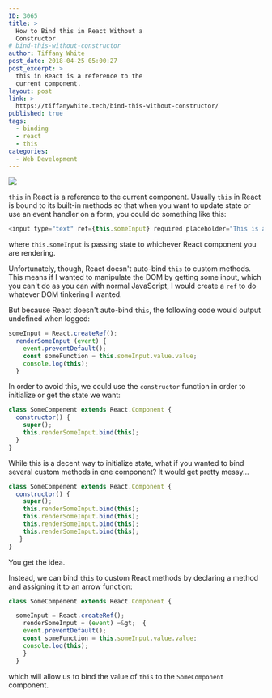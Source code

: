 ```yaml
---
ID: 3065
title: >
  How to Bind this in React Without a
  Constructor
# bind-this-without-constructor
author: Tiffany White
post_date: 2018-04-25 05:00:27
post_excerpt: >
  this in React is a reference to the
  current component.
layout: post
link: >
  https://tiffanywhite.tech/bind-this-without-constructor/
published: true
tags:
  - binding
  - react
  - this
categories:
  - Web Development
---
```


<img src="https://res.cloudinary.com/twhiteblog/image/upload/c_scale,w_1894/v1528082268/eva-blue-42498-unsplash_y7lcwn.jpg" />

`this` in React is a reference to the current component. Usually `this` in React is bound to its built-in methods so that when you want to update state or use an event handler on a form, you could do something like this:

```javascript
<input type="text" ref={this.someInput} required placeholder="This is a Method" defaultValue={getSomeMethod()}/>
```
where `this.someInput` is passing state to whichever React component you are rendering.

Unfortunately, though, React doesn't auto-bind `this` to custom methods. This means if I wanted to manipulate the DOM by getting some input, which you can't do as you can with normal JavaScript, I would create a `ref` to do whatever DOM tinkering I wanted.

But because React doesn't auto-bind `this`, the following code would output undefined when logged:

```javascript
someInput = React.createRef();
  renderSomeInput (event) {
    event.preventDefault();
    const someFunction = this.someInput.value.value;
    console.log(this);
  }
```

In order to avoid this, we could use the `constructor` function in order to initialize or get the state we want:

```javascript
class SomeCompenent extends React.Component {
  constructor() {
    super();
    this.renderSomeInput.bind(this);
  }
}
```
While this is a decent way to initialize state, what if you wanted to bind several custom methods in one component? It would get pretty messy...


```javascript
class SomeCompenent extends React.Component {
  constructor() {
    super();
    this.renderSomeInput.bind(this);
    this.renderSomeInput.bind(this);
    this.renderSomeInput.bind(this);
    this.renderSomeInput.bind(this);
   }
}
```
You get the idea.

Instead, we can bind `this` to custom React methods by declaring a method and assigning it to an arrow function:

```javascript
class SomeCompenent extends React.Component {

  someInput = React.createRef();
    renderSomeInput = (event) =&gt;  {
    event.preventDefault();
    const someFunction = this.someInput.value.value;
    console.log(this);
    }
  }
```
which will allow us to bind the value of `this` to the `SomeComponent` component.
